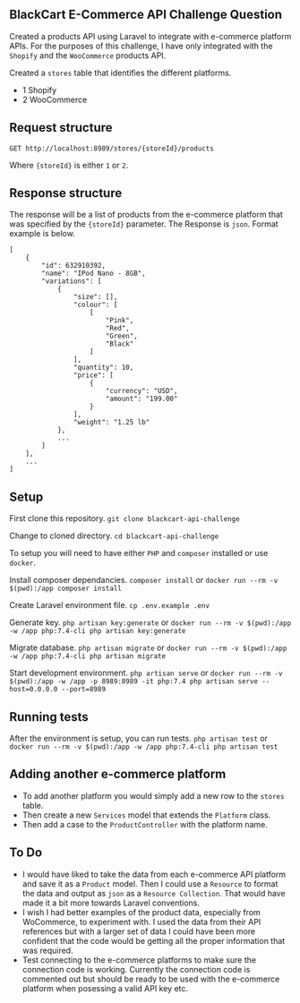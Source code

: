 ## BlackCart E-Commerce API Challenge Question

Created a products API using Laravel to integrate with e-commerce platform APIs. For the purposes of this challenge, I have only integrated with the `Shopify` and the `WooCommerce` products API.

Created a `stores` table that identifies the different platforms.
- 1 Shopify
- 2 WooCommerce

## Request structure

`GET http://localhost:8989/stores/{storeId}/products`

Where `{storeId}` is either `1` or `2`.

## Response structure

The response will be a list of products from the e-commerce platform that was specified by the `{storeId}` parameter. 
The Response is `json`. Format example is below.

```
[
    {
        "id": 632910392,
        "name": "IPod Nano - 8GB",
        "variations": [
            {
                "size": [],
                "colour": [
                    [
                        "Pink",
                        "Red",
                        "Green",
                        "Black"
                    ]
                ],
                "quantity": 10,
                "price": [
                    {
                        "currency": "USD",
                        "amount": "199.00"
                    }
                ],
                "weight": "1.25 lb"
            },
            ...
        ]
    ],
    ...
]
```

## Setup

First clone this repository.
`git clone blackcart-api-challenge`

Change to cloned directory.
`cd blackcart-api-challenge`

To setup you will need to have either `PHP` and `composer` installed or use `docker`.

Install composer dependancies.
`composer install`
or
`docker run --rm -v $(pwd):/app composer install`

Create Laravel environment file.
`cp .env.example .env`

Generate key.
`php artisan key:generate`
or
`docker run --rm -v $(pwd):/app -w /app php:7.4-cli php artisan key:generate`

Migrate database.
`php artisan migrate`
or
`docker run --rm -v $(pwd):/app -w /app php:7.4-cli php artisan migrate`

Start development environment.
`php artisan serve`
or
`docker run --rm -v $(pwd):/app -w /app -p 8989:8989 -it php:7.4 php artisan serve --host=0.0.0.0 --port=8989`

## Running tests

After the environment is setup, you can run tests.
`php artisan test`
or
`docker run --rm -v $(pwd):/app -w /app php:7.4-cli php artisan test`

## Adding another e-commerce platform

- To add another platform you would simply add a new row to the `stores` table. 
- Then create a new `Services` model that extends the `Platform` class. 
- Then add a case to the `ProductController` with the platform name.

## To Do

- I would have liked to take the data from each e-commerce API platform and save it as a `Product` model. Then I could use a `Resource` to format the data and output as `json` as a `Resource Collection`. That would have made it a bit more towards Laravel conventions.
- I wish I had better examples of the product data, especially from WoCommerce, to experiment with. I used the data from their API references but with a larger set of data I could have been more confident that the code would be getting all the proper information that was required.
- Test connecting to the e-commerce platforms to make sure the connection code is working. Currently the connection code is commented out but should be ready to be used with the e-commerce platform when posessing a valid API key etc.